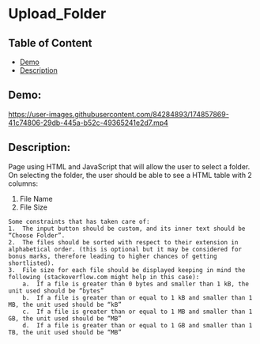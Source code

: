 # Upload_Folder
## Table of Content
  * [Demo](#demo)
  * [Description](#description)
## Demo:
https://user-images.githubusercontent.com/84284893/174857869-41c74806-29db-445a-b52c-49365241e2d7.mp4
## Description: 
Page using HTML and JavaScript that will allow the user to select a folder. On selecting the folder, the user should be able to see a HTML table with 2 columns:
1.	File Name
2.	File Size
```These columns will show the appropriate data for each file.
Some constraints that has taken care of:
1.	The input button should be custom, and its inner text should be “Choose Folder”.
2.	The files should be sorted with respect to their extension in alphabetical order. (this is optional but it may be considered for bonus marks, therefore leading to higher chances of getting shortlisted).
3.	File size for each file should be displayed keeping in mind the following (stackoverflow.com might help in this case):
    a.	If a file is greater than 0 bytes and smaller than 1 kB, the unit used should be “bytes”
    b.	If a file is greater than or equal to 1 kB and smaller than 1 MB, the unit used should be “kB”
    c.	If a file is greater than or equal to 1 MB and smaller than 1 GB, the unit used should be “MB”
    d.	If a file is greater than or equal to 1 GB and smaller than 1 TB, the unit used should be “MB”
